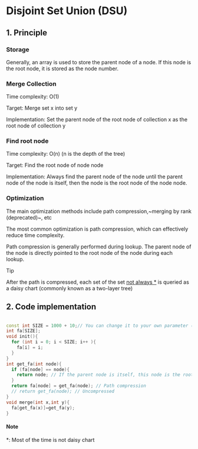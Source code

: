 # Disjoint Set Union (DSU)

## 1. Principle

### Storage

Generally, an array is used to store the parent node of a node. If this node is the root node, it is stored as the node number.

### Merge Collection

Time complexity: O(1)

Target: Merge set x into set y

Implementation: Set the parent node of the root node of collection x as the root node of collection y

### Find root node

Time complexity: O(n) (n is the depth of the tree)

Target: Find the root node of node node

Implementation: Always find the parent node of the node until the parent node of the node is itself, then the node is the root node of the node node.

### Optimization

The main optimization methods include path compression,~merging by rank (deprecated)~, etc

The most common optimization is path compression, which can effectively reduce time complexity.

Path compression is generally performed during lookup. The parent node of the node is directly pointed to the root node of the node during each lookup.

> [!TIP]
> After the path is compressed, each set of the set [not always *](DisjointSetUnion?id=Note) is queried as a daisy chart (commonly known as a two-layer tree)

## 2. Code implementation

```cpp

const int SIZE = 1000 + 10;// You can change it to your own parameter (and query the maximum value of the set node)
int fa[SIZE];
void init(){
  for (int i = 0; i < SIZE; i++ ){
    fa[i] = i;
  }
}
int get_fa(int node){
  if (fa[node] == node){
    return node; // If the parent node is itself, this node is the root node
  }
  return fa[node] = get_fa(node); // Path compression
  // return get_fa(node); // Uncompressed
}
void merge(int x,int y){
  fa[get_fa(x)]=get_fa(y);
}

```

#### Note

\*: Most of the time is not daisy chart
